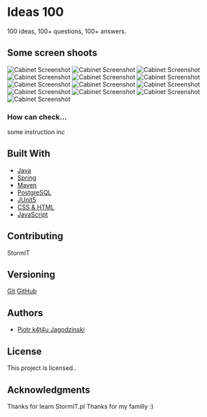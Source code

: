 # Ideas 100

100 ideas, 100+ questions, 100+ answers.

## Some screen shoots 

![Cabinet Screenshot](https://drive.google.com/file/d/1U9Gl2dRiH7kI5-uyh1FLynI6Uw4MNDq-/view?usp=share_link)
![Cabinet Screenshot](https://drive.google.com/file/d/16k5GOlvn24v09Tm8mVd0SEGeqVzgmtaP/view?usp=share_link)
![Cabinet Screenshot](https://drive.google.com/file/d/15IJDn5x-ycX1rTWnitcwQExJw8BbOno2/view?usp=share_link)
![Cabinet Screenshot](https://drive.google.com/file/d/1YisQPIl10JN2T4TiD4cdBAif8K_1QUXd/view?usp=share_link)
![Cabinet Screenshot](https://drive.google.com/file/d/1KIFePaB9MvlIHAxSKB4bBCwN8Inr38KH/view?usp=share_link)
![Cabinet Screenshot](https://drive.google.com/file/d/1EEQq0CYEv7IW5CAl03aYZJm25hbrd6CN/view?usp=share_link)
![Cabinet Screenshot](https://drive.google.com/file/d/1E9yvLzOT1rcW7l9cJrnJfHsJBYyCb8lw/view?usp=share_link)
![Cabinet Screenshot](https://drive.google.com/file/d/10-C4culry-elnYzX-yLW4lyv7YoBunUW/view?usp=share_link)
![Cabinet Screenshot](https://drive.google.com/file/d/1uXcMzSXFqVSmgLwVg_zG6NMFp8ILkWqk/view?usp=share_link)
![Cabinet Screenshot](https://drive.google.com/file/d/16-AD71TV_TNnq_9rvfWdPJ6CjO-aHu5X/view?usp=share_link)
![Cabinet Screenshot](https://drive.google.com/file/d/1cDcSNm4J_G27HHhOyglJpFAA8cacoewE/view?usp=share_link)
![Cabinet Screenshot](https://drive.google.com/file/d/1OjIQKiPXdooW6gA_uSXBQ-YOzbnKhKNC/view?usp=share_link)
![Cabinet Screenshot](https://drive.google.com/file/d/1WXTLimCtrE3jP2LAejEEbaz2biUDHiOh/view?usp=share_link)



### How can check...
 some instruction inc

## Built With

- [Java](https://www.java.com/en/)
- [Spring](https://spring.io/)
- [Maven](https://maven.apache.org/)
- [PostgreSQL](https://www.postgresql.org/)
- [JUnit5](https://junit.org/junit5/)
- [CSS & HTML](https://www.w3.org/)
- [JavaScript](https://www.javascript.com/)

## Contributing

StormIT

## Versioning

[Git](https://git-scm.com/)
[GitHub](https://github.com/)

## Authors

- [Piotr k4t4u Jagodzinski](https://github.com/k4t4u)

## License

This project is licensed..

## Acknowledgments

Thanks for learn StormIT.pl 
Thanks for my familly :)
